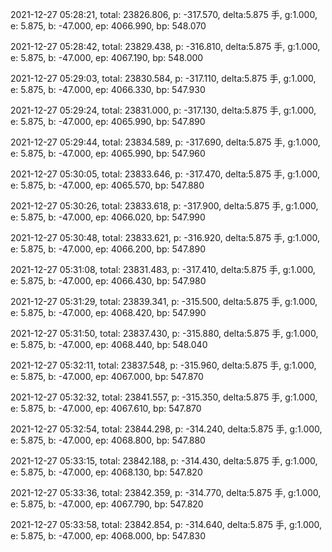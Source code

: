 2021-12-27 05:28:21, total: 23826.806, p: -317.570, delta:5.875 手, g:1.000, e: 5.875, b: -47.000, ep: 4066.990, bp: 548.070

2021-12-27 05:28:42, total: 23829.438, p: -316.810, delta:5.875 手, g:1.000, e: 5.875, b: -47.000, ep: 4067.190, bp: 548.000

2021-12-27 05:29:03, total: 23830.584, p: -317.110, delta:5.875 手, g:1.000, e: 5.875, b: -47.000, ep: 4066.330, bp: 547.930

2021-12-27 05:29:24, total: 23831.000, p: -317.130, delta:5.875 手, g:1.000, e: 5.875, b: -47.000, ep: 4065.990, bp: 547.890

2021-12-27 05:29:44, total: 23834.589, p: -317.690, delta:5.875 手, g:1.000, e: 5.875, b: -47.000, ep: 4065.990, bp: 547.960

2021-12-27 05:30:05, total: 23833.646, p: -317.470, delta:5.875 手, g:1.000, e: 5.875, b: -47.000, ep: 4065.570, bp: 547.880

2021-12-27 05:30:26, total: 23833.618, p: -317.900, delta:5.875 手, g:1.000, e: 5.875, b: -47.000, ep: 4066.020, bp: 547.990

2021-12-27 05:30:48, total: 23833.621, p: -316.920, delta:5.875 手, g:1.000, e: 5.875, b: -47.000, ep: 4066.200, bp: 547.890

2021-12-27 05:31:08, total: 23831.483, p: -317.410, delta:5.875 手, g:1.000, e: 5.875, b: -47.000, ep: 4066.430, bp: 547.980

2021-12-27 05:31:29, total: 23839.341, p: -315.500, delta:5.875 手, g:1.000, e: 5.875, b: -47.000, ep: 4068.420, bp: 547.990

2021-12-27 05:31:50, total: 23837.430, p: -315.880, delta:5.875 手, g:1.000, e: 5.875, b: -47.000, ep: 4068.440, bp: 548.040

2021-12-27 05:32:11, total: 23837.548, p: -315.960, delta:5.875 手, g:1.000, e: 5.875, b: -47.000, ep: 4067.000, bp: 547.870

2021-12-27 05:32:32, total: 23841.557, p: -315.350, delta:5.875 手, g:1.000, e: 5.875, b: -47.000, ep: 4067.610, bp: 547.870

2021-12-27 05:32:54, total: 23844.298, p: -314.240, delta:5.875 手, g:1.000, e: 5.875, b: -47.000, ep: 4068.800, bp: 547.880

2021-12-27 05:33:15, total: 23842.188, p: -314.430, delta:5.875 手, g:1.000, e: 5.875, b: -47.000, ep: 4068.130, bp: 547.820

2021-12-27 05:33:36, total: 23842.359, p: -314.770, delta:5.875 手, g:1.000, e: 5.875, b: -47.000, ep: 4067.790, bp: 547.820

2021-12-27 05:33:58, total: 23842.854, p: -314.640, delta:5.875 手, g:1.000, e: 5.875, b: -47.000, ep: 4068.000, bp: 547.830